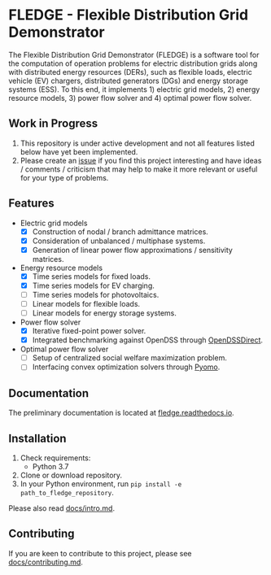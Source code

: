 # FLEDGE - Flexible Distribution Grid Demonstrator

The Flexible Distribution Grid Demonstrator (FLEDGE) is a software tool for the computation of operation problems for electric distribution grids along with distributed energy resources (DERs), such as flexible loads, electric vehicle (EV) chargers, distributed generators (DGs) and energy storage systems (ESS). To this end, it implements 1) electric grid models, 2) energy resource models, 3) power flow solver and 4) optimal power flow solver.

## Work in Progress

1. This repository is under active development and not all features listed below have yet been implemented.
2. Please create an [issue](https://github.com/TUMCREATE-ESTL/FLEDGE.jl/issues) if you find this project interesting and have ideas / comments / criticism that may help to make it more relevant or useful for your type of problems.

## Features

- Electric grid models
    - [x] Construction of nodal / branch admittance matrices.
    - [x] Consideration of unbalanced / multiphase systems.
    - [x] Generation of linear power flow approximations / sensitivity matrices.
- Energy resource models
    - [x] Time series models for fixed loads.
    - [x] Time series models for EV charging.
    - [ ] Time series models for photovoltaics.
    - [ ] Linear models for flexible loads.
    - [ ] Linear models for energy storage systems.
- Power flow solver
    - [x] Iterative fixed-point power solver.
    - [x] Integrated benchmarking against OpenDSS through [OpenDSSDirect](https://github.com/dss-extensions/OpenDSSDirect.py).
- Optimal power flow solver
    - [ ] Setup of centralized social welfare maximization problem.
    - [ ] Interfacing convex optimization solvers through [Pyomo](https://github.com/Pyomo/pyomo).

## Documentation

The preliminary documentation is located at [fledge.readthedocs.io](https://fledge.readthedocs.io/).

## Installation

1. Check requirements:
    - Python 3.7
2. Clone or download repository.
3. In your Python environment, run `pip install -e path_to_fledge_repository`.

Please also read [docs/intro.md](./docs/intro.md).

## Contributing

If you are keen to contribute to this project, please see [docs/contributing.md](./docs/contributing.md).
